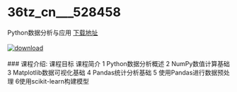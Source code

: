 # 36tz_cn___528458
Python数据分析与应用
[下载地址](http://www.36tz.cn/article/528458 "下载地址")
<br/></br>[![download](http://36tz.cn/muke_img/2019_11_356-16.jpg "下载地址")](http://www.36tz.cn/article/528458 "下载地址")
<br/></br>### 课程介绍:
课程目标
课程简介
1 Python数据分析概述
2 NumPy数值计算基础
3 Matplotlib数据可视化基础
4 Pandas统计分析基础
5 使用Pandas进行数据预处理
6使用scikit-learn构建模型


 
